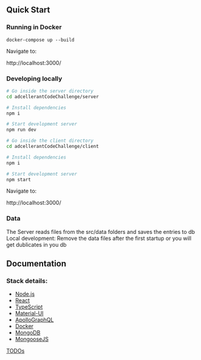 ## Quick Start

### Running in Docker

```
docker-compose up --build
```

Navigate to:

http://localhost:3000/

### Developing locally

```bash
# Go inside the server directory
cd adcellerantCodeChallenge/server

# Install dependencies
npm i

# Start development server
npm run dev

# Go inside the client directory
cd adcellerantCodeChallenge/client

# Install dependencies
npm i

# Start development server
npm start
```

Navigate to:

http://localhost:3000/

### Data

The Server reads files from the src/data folders and saves the entries to db
Local development: Remove the data files after the first startup or you will get dublicates in you db

## Documentation

### Stack details:

- [Node.js](https://nodejs.org/en/)
- [React](https://reactjs.org/)
- [TypeScript](https://www.typescriptlang.org/)
- [Material-UI](https://material-ui.com/)
- [ApolloGraphQL](https://www.apollographql.com/)
- [Docker](https://www.docker.com/)
- [MongoDB](https://www.mongodb.com/)
- [MongooseJS](https://mongoosejs.com/docs/)

[TODOs](./TODO.md)
